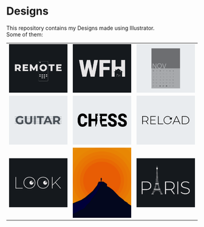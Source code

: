 # Designs
This repository contains my Designs made using Illustrator.<br>
Some of them:<br>
<table>
<tr><td><img src="./2020-12/png/08.12.2020.png"></td><td><img src="./2021-01/png/05.01.2021.png"></td><td><img src="./2020-11/png/26.11.2020.png"></td></tr>
<tr><td><img src="./2020-12/png/02.12.2020.png"></td><td><img src="./2020-11/png/20.11.2020.png"></td><td><img src="./2020-11/png/25.11.2020.png"></td></tr>
<tr><td><img src="./2021-01/png/16.01.2021.png"></td><td><img src="./2020-11/png/15.11.2020.png"></td><td><img src="./2020-12/png/18.12.2020.png"></td></tr>
</table>
